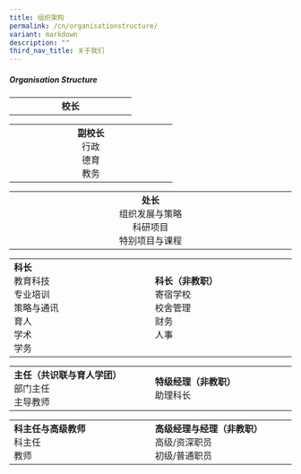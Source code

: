 ```yaml
---
title: 组织架构
permalink: /cn/organisationstructure/
variant: markdown
description: ""
third_nav_title: 关于我们
---
```

##### Organisation Structure

<table style="table-layout: fixed; width: 100%;">
  <tbody>
    <tr>
      <td style="width: 22%; text-align: center;">
        <strong>校长</strong>
      </td>
    </tr>
  </tbody>
</table>

<table style="table-layout: fixed; width: 100%;">
  <tbody>
    <tr>
      <td style="width: 22%; text-align: center;">
        <strong>副校长</strong><br>行政<br>德育<br>教务
      </td>
    </tr>
  </tbody>
</table>

<table style="table-layout: fixed; width: 100%;">
  <tbody>
    <tr>
      <td style="width: 22%; text-align: center;">
        <strong>处长</strong><br>组织发展与策略<br>科研项目<br>特别项目与课程
      </td>
    </tr>
  </tbody>
</table>

<table style="table-layout: fixed; width: 100%;">
  <tbody>
    <tr>
      <td style="width: 22%; margin-right: 15px;">
        <strong>科长</strong><br>教育科技<br>专业培训<br>策略与通讯<br>育人<br>学术<br>学务
      </td>
      <td style="width: 22%; margin-right: 15px;">
        <strong>科长（非教职）</strong><br>寄宿学校<br>校舍管理<br>财务<br>人事
      </td>
    </tr>
  </tbody>
</table>

<table style="table-layout: fixed; width: 100%;">
  <tbody>
    <tr>
      <td style="width: 22%; margin-right: 15px;">
        <strong>主任（共识联与育人学团）</strong><br>部门主任<br>主导教师
      </td>
      <td style="width: 22%; margin-right: 15px;">
        <strong>特级经理（非教职）</strong><br>助理科长
      </td>
    </tr>
  </tbody>
</table>

<table style="table-layout: fixed; width: 100%;">
  <tbody>
    <tr>
      <td style="width: 22%; margin-right: 15px;">
        <strong>科主任与高级教师</strong><br>科主任<br>教师
      </td>
      <td style="width: 22%; margin-right: 15px;">
        <strong>高级经理与经理（非教职）</strong><br>高级/资深职员<br>初级/普通职员
      </td>
    </tr>
  </tbody>
</table>